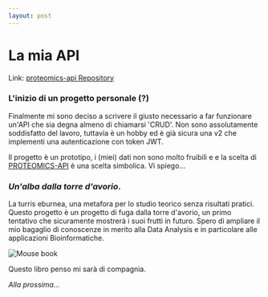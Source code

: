```yaml
---
layout: post
---
```


# La mia API

Link: [proteomics-api Repository](https://github.com/gbell27/proteomics-api)

### L'inizio di un progetto personale (?)

Finalmente mi sono deciso a scrivere il giusto necessario a far funzionare un'API che sia degna almeno di chiamarsi 'CRUD'.
Non sono assolutamente soddisfatto del lavoro, tuttavia è un hobby ed è già sicura una v2 che implementi una autenticazione
con token JWT.

Il progetto è un prototipo, i (miei) dati non sono molto fruibili e e la scelta di [PROTEOMICS-API][api-link] è una scelta simbolica.
Vi spiego...

### _Un'alba dalla torre d'avorio_.

La turris eburnea, una metafora per lo studio teorico senza risultati pratici.
Questo progetto è un progetto di fuga dalla torre d'avorio, un primo tentativo che sicuramente mostrerà i suoi frutti in futuro.
Spero di ampliare il mio bagaglio di conoscenze in merito alla Data Analysis e in particolare alle applicazioni Bioinformatiche.

![Mouse book][bioinformatics with python]

Questo libro penso mi sarà di compagnia. 

_Alla prossima..._


[api-link]: https://www.proteomicsdb.org/#api
[bioinformatics with python]: https://images-na.ssl-images-amazon.com/images/I/91i4wr1Q9-L.jpg
